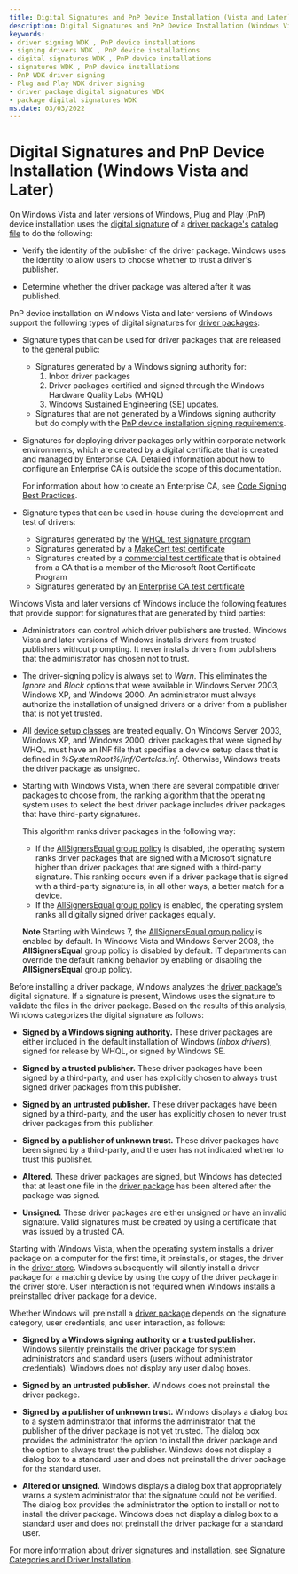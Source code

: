 ```yaml
---
title: Digital Signatures and PnP Device Installation (Vista and Later)
description: Digital Signatures and PnP Device Installation (Windows Vista and Later)
keywords:
- driver signing WDK , PnP device installations
- signing drivers WDK , PnP device installations
- digital signatures WDK , PnP device installations
- signatures WDK , PnP device installations
- PnP WDK driver signing
- Plug and Play WDK driver signing
- driver package digital signatures WDK
- package digital signatures WDK
ms.date: 03/03/2022
---
```


# Digital Signatures and PnP Device Installation (Windows Vista and Later)

On Windows Vista and later versions of Windows, Plug and Play (PnP) device installation uses the [digital signature](digital-signatures.md) of a [driver package's](driver-packages.md) [catalog file](catalog-files.md) to do the following:

-   Verify the identity of the publisher of the driver package. Windows uses the identity to allow users to choose whether to trust a driver's publisher.

-   Determine whether the driver package was altered after it was published.

PnP device installation on Windows Vista and later versions of Windows support the following types of digital signatures for [driver packages](driver-packages.md):

-   Signature types that can be used for driver packages that are released to the general public:
    -   Signatures generated by a Windows signing authority for:
        1.  Inbox driver packages
        2.  Driver packages certified and signed through the Windows Hardware Quality Labs (WHQL)
        3.  Windows Sustained Engineering (SE) updates.
    -   Signatures that are not generated by a Windows signing authority but do comply with the [PnP device installation signing requirements](pnp-device-installation-signing-requirements--windows-vista-and-later-.md).

-   Signatures for deploying driver packages only within corporate network environments, which are created by a digital certificate that is created and managed by Enterprise CA. Detailed information about how to configure an Enterprise CA is outside the scope of this documentation.

    For information about how to create an Enterprise CA, see [Code Signing Best Practices](https://download.microsoft.com/download/a/f/7/af7777e5-7dcd-4800-8a0a-b18336565f5b/best_practices.doc).

-   Signature types that can be used in-house during the development and test of drivers:
    -   Signatures generated by the [WHQL test signature program](whql-test-signature-program.md)
    -   Signatures generated by a [MakeCert test certificate](makecert-test-certificate.md)
    -   Signatures created by a [commercial test certificate](./deprecation-of-software-publisher-certificates-and-commercial-release-certificates.md) that is obtained from a CA that is a member of the Microsoft Root Certificate Program
    -   Signatures generated by an [Enterprise CA test certificate](enterprise-ca-test-certificate.md)

Windows Vista and later versions of Windows include the following features that provide support for signatures that are generated by third parties:

-   Administrators can control which driver publishers are trusted. Windows Vista and later versions of Windows installs drivers from trusted publishers without prompting. It never installs drivers from publishers that the administrator has chosen not to trust.

-   The driver-signing policy is always set to *Warn*. This eliminates the *Ignore* and *Block* options that were available in Windows Server 2003, Windows XP, and Windows 2000. An administrator must always authorize the installation of unsigned drivers or a driver from a publisher that is not yet trusted.

-   All [device setup classes](./overview-of-device-setup-classes.md) are treated equally. On Windows Server 2003, Windows XP, and Windows 2000, driver packages that were signed by WHQL must have an INF file that specifies a device setup class that is defined in *%SystemRoot%/inf/Certclas.inf*. Otherwise, Windows treats the driver package as unsigned.

-   Starting with Windows Vista, when there are several compatible driver packages to choose from, the ranking algorithm that the operating system uses to select the best driver package includes driver packages that have third-party signatures.

    This algorithm ranks driver packages in the following way:

    -   If the [AllSignersEqual group policy](./allsigningequal-group-policy.md) is disabled, the operating system ranks driver packages that are signed with a Microsoft signature higher than driver packages that are signed with a third-party signature. This ranking occurs even if a driver package that is signed with a third-party signature is, in all other ways, a better match for a device.
    -   If the [AllSignersEqual group policy](./allsigningequal-group-policy.md) is enabled, the operating system ranks all digitally signed driver packages equally.

    **Note** Starting with Windows 7, the [AllSignersEqual group policy](./allsigningequal-group-policy.md) is enabled by default. In Windows Vista and Windows Server 2008, the **AllSignersEqual** group policy is disabled by default. IT departments can override the default ranking behavior by enabling or disabling the **AllSignersEqual** group policy.

Before installing a driver package, Windows analyzes the [driver package's](driver-packages.md) digital signature. If a signature is present, Windows uses the signature to validate the files in the driver package. Based on the results of this analysis, Windows categorizes the digital signature as follows:

-   **Signed by a Windows signing authority.** These driver packages are either included in the default installation of Windows (*inbox drivers*), signed for release by WHQL, or signed by Windows SE.

-   **Signed by a trusted publisher.** These driver packages have been signed by a third-party, and user has explicitly chosen to always trust signed driver packages from this publisher.

-   **Signed by an untrusted publisher.** These driver packages have been signed by a third-party, and the user has explicitly chosen to never trust driver packages from this publisher.

-   **Signed by a publisher of unknown trust.** These driver packages have been signed by a third-party, and the user has not indicated whether to trust this publisher.

-   **Altered.** These driver packages are signed, but Windows has detected that at least one file in the [driver package](driver-packages.md) has been altered after the package was signed.

-   **Unsigned.** These driver packages are either unsigned or have an invalid signature. Valid signatures must be created by using a certificate that was issued by a trusted CA.

Starting with Windows Vista, when the operating system installs a driver package on a computer for the first time, it preinstalls, or stages, the driver in the [driver store](driver-store.md). Windows subsequently will silently install a driver package for a matching device by using the copy of the driver package in the driver store. User interaction is not required when Windows installs a preinstalled driver package for a device.

Whether Windows will preinstall a [driver package](driver-packages.md) depends on the signature category, user credentials, and user interaction, as follows:

-   **Signed by a Windows signing authority or a trusted publisher.** Windows silently preinstalls the driver package for system administrators and standard users (users without administrator credentials). Windows does not display any user dialog boxes.

-   **Signed by an untrusted publisher.** Windows does not preinstall the driver package.

-   **Signed by a publisher of unknown trust.** Windows displays a dialog box to a system administrator that informs the administrator that the publisher of the driver package is not yet trusted. The dialog box provides the administrator the option to install the driver package and the option to always trust the publisher. Windows does not display a dialog box to a standard user and does not preinstall the driver package for the standard user.

-   **Altered or unsigned.** Windows displays a dialog box that appropriately warns a system administrator that the signature could not be verified. The dialog box provides the administrator the option to install or not to install the driver package. Windows does not display a dialog box to a standard user and does not preinstall the driver package for a standard user.

For more information about driver signatures and installation, see [Signature Categories and Driver Installation](signature-categories-and-driver-installation.md).